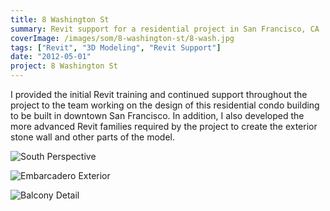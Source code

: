 ```yaml
---
title: 8 Washington St
summary: Revit support for a residential project in San Francisco, CA
coverImage: /images/som/8-washington-st/8-wash.jpg
tags: ["Revit", "3D Modeling", "Revit Support"]
date: "2012-05-01"
project: 8 Washington St
---
```


I provided the initial Revit training and continued support throughout the project to the team working on the design of this residential condo building to be built in downtown San Francisco. In addition, I also developed the more advanced Revit families required by the project to create the exterior stone wall and other parts of the model.

![South Perspective](/images/som/8-washington-st/L9-South-Perspective.jpg)

![Embarcadero Exterior](/images/som/8-washington-st/embarcadero-side.jpg)

![Balcony Detail](/images/som/8-washington-st/balcony.jpg)
